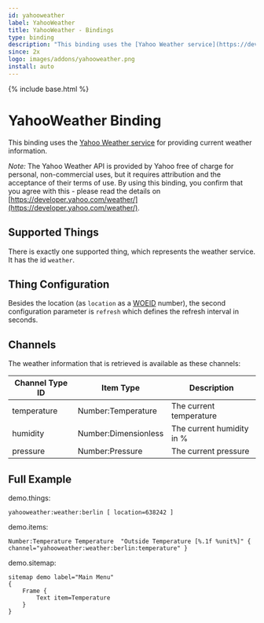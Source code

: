 ```yaml
---
id: yahooweather
label: YahooWeather
title: YahooWeather - Bindings
type: binding
description: "This binding uses the [Yahoo Weather service](https://developer.yahoo.com/weather/) for providing current weather information."
since: 2x
logo: images/addons/yahooweather.png
install: auto
---
```


<!-- Attention authors: Do not edit directly. Please add your changes to the appropriate source repository -->

{% include base.html %}

# YahooWeather Binding

This binding uses the [Yahoo Weather service](https://developer.yahoo.com/weather/) for providing current weather information.

_Note:_ The Yahoo Weather API is provided by Yahoo free of charge for personal, non-commercial uses, but it requires attribution and the acceptance of their terms of use.
By using this binding, you confirm that you agree with this - please read the details on [https://developer.yahoo.com/weather/](https://developer.yahoo.com/weather/).

## Supported Things

There is exactly one supported thing, which represents the weather service. It has the id `weather`.

## Thing Configuration

Besides the location (as ```location``` as a [WOEID](https://en.wikipedia.org/wiki/WOEID) number), the second configuration parameter is ```refresh``` which defines the refresh interval in seconds.

## Channels

The weather information that is retrieved is available as these channels:

| Channel Type ID | Item Type            | Description               |
|-----------------|----------------------|---------------------------|
| temperature     | Number:Temperature   | The current temperature   |
| humidity        | Number:Dimensionless | The current humidity in % |
| pressure        | Number:Pressure      | The current pressure      |


## Full Example

demo.things:

```
yahooweather:weather:berlin [ location=638242 ]
```

demo.items:

```
Number:Temperature Temperature 	"Outside Temperature [%.1f %unit%]" { channel="yahooweather:weather:berlin:temperature" }
```

demo.sitemap:

```
sitemap demo label="Main Menu"
{
	Frame {
		Text item=Temperature
	}
}
```
